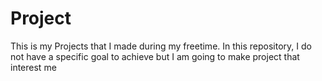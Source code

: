 # Project
This is my Projects that I made during my freetime. In this repository, I do not have a specific goal to achieve but I am going to make project that interest me 
